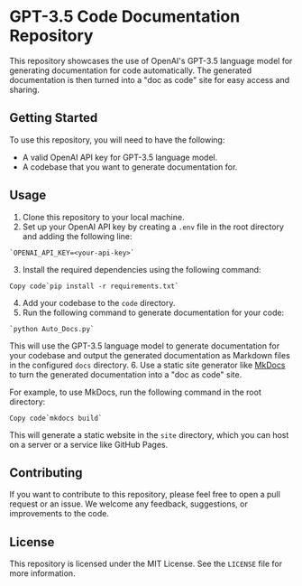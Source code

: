 
GPT-3.5 Code Documentation Repository
=====================================



 This repository showcases the use of OpenAI's GPT-3.5 language model for
 generating documentation for code automatically. The generated documentation
 is then turned into a "doc as code" site for easy access and sharing.
 


Getting Started
---------------


To use this repository, you will need to have the following:


* A valid OpenAI API key for GPT-3.5 language model.
* A codebase that you want to generate documentation for.


Usage
-----


1. Clone this repository to your local machine.
2. Set up your OpenAI API key by creating a `.env` file in the
 root directory and adding the following line:
 



```
`OPENAI_API_KEY=<your-api-key>`
```
3. Install the required dependencies using the following command:



```
Copy code`pip install -r requirements.txt`
```
4. Add your codebase to the `code` directory.
5. Run the following command to generate documentation for your code:



```
`python Auto_Docs.py`
```


 This will use the GPT-3.5 language model to generate documentation for
 your codebase and output the generated documentation as Markdown files
 in the configured `docs` directory.
6. Use a static site generator like
 [MkDocs](https://www.mkdocs.org/) to turn the
 generated documentation into a "doc as code" site.
 



 For example, to use MkDocs, run the following command in the root
 directory:
 



```
Copy code`mkdocs build`
```


 This will generate a static website in the `site` directory,
 which you can host on a server or a service like GitHub Pages.


Contributing
------------



 If you want to contribute to this repository, please feel free to open a
 pull request or an issue. We welcome any feedback, suggestions, or
 improvements to the code.
 


License
-------



 This repository is licensed under the MIT License. See the
 `LICENSE` file for more information.
 



